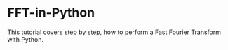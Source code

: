 # FFT-in-Python
This tutorial covers step by step, how to perform a Fast Fourier Transform with Python.
